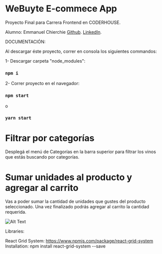 # WeBuyte E-commece App

Proyecto Final para Carrera Frontend en CODERHOUSE.

Alumno: Emmanuel Chierchie
[Github](https://github.com/emmchier).
[LinkedIn](https://www.linkedin.com/in/emmchier/).

DOCUMENTACIÓN:

Al descargar éste proyecto, correr en consola los siguientes commandos:

1- Descargar carpeta "node_modules":

### `npm i`

2- Correr proyecto en el navegador:

### `npm start`

o

### `yarn start`

# Filtrar por categorías

Desplegá el menú de Categorías en la barra superior para filtrar los vinos que estás buscando por categorías.

# Sumar unidades al producto y agregar al carrito

Vas a poder sumar la cantidad de unidades que gustes del producto seleccionado. Una vez finalizado podrás agregar al carrito la cantidad requerida.

![Alt Text](gif-tpfinal1-rj.gif)

Libraries:

React Grid System: https://www.npmjs.com/package/react-grid-system
Installation:
npm install react-grid-system --save
